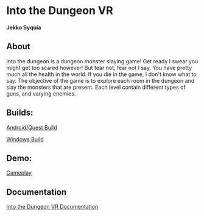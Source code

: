 # Into the Dungeon VR

<b>Jekko Syquia</b>

## About

Into the dungeon is a dungeon monster slaying game! Get ready I swear you might get too scared however! But fear not, fear not I say. You have pretty much all the health in the world. If you die in the game, I don't know what to say. The objective of the game is to explore each room in the dungeon and slay the monsters that are present. Each level contain different types of guns, and varying enemies.

## Builds:
[Android/Quest Build](https://drive.google.com/file/d/1LrKn4UaD033swWq1jGlmm7kVkU7SuHzz/view?usp=sharing)

[Windows Build](https://drive.google.com/file/d/11uvFrnqMbgKfCBlpX-XuKyEYmy5HtyVb/view?usp=sharing)
## Demo:
[Gameplay](https://youtu.be/12NIdBa0iDo)


## Documentation
[Into the Dungeon VR Documentation](https://github.com/jekkogray/IntoTheDungeonVR/blob/main/documents/Jekko%20Syquia%20-%20CSCI%203907%5B6907%5D%20-%20VR%20Project%20Final%20Report.pdf)

